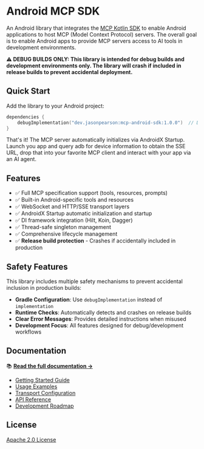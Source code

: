 # Android MCP SDK

An Android library that integrates the [MCP Kotlin SDK](https://github.com/modelcontextprotocol/kotlin-sdk) to enable Android applications to host MCP (Model Context Protocol) servers.
The overall goal is to enable Android apps to provide MCP servers access to AI tools in development environments.

**⚠️ DEBUG BUILDS ONLY: This library is intended for debug builds and development environments only.
The library will crash if included in release builds to prevent accidental deployment.**

## Quick Start

Add the library to your Android project:

```kotlin
dependencies {
    debugImplementation("dev.jasonpearson:mcp-android-sdk:1.0.0")  // Debug builds only!
}
```

That's it! The MCP server automatically initializes via AndroidX Startup. Launch you app and query
adb for device information to obtain the SSE URL, drop that into your favorite MCP client and interact
with your app via an AI agent.

## Features

- ✅ Full MCP specification support (tools, resources, prompts)
- ✅ Built-in Android-specific tools and resources
- ✅ WebSocket and HTTP/SSE transport layers
- ✅ AndroidX Startup automatic initialization and startup
- ✅ DI framework integration (Hilt, Koin, Dagger)
- ✅ Thread-safe singleton management
- ✅ Comprehensive lifecycle management
- ✅ **Release build protection** - Crashes if accidentally included in production

## Safety Features

This library includes multiple safety mechanisms to prevent accidental inclusion in production
builds:

- **Gradle Configuration**: Use `debugImplementation` instead of `implementation`
- **Runtime Checks**: Automatically detects and crashes on release builds
- **Clear Error Messages**: Provides detailed instructions when misused
- **Development Focus**: All features designed for debug/development workflows

## Documentation

📚 **[Read the full documentation →](https://kaeawc.github.io/android-mcp-sdk/)**

- [Getting Started Guide](https://kaeawc.github.io/android-mcp-sdk/getting-started/)
- [Usage Examples](https://kaeawc.github.io/android-mcp-sdk/usage/)
- [Transport Configuration](https://kaeawc.github.io/android-mcp-sdk/transport/)
- [API Reference](https://kaeawc.github.io/android-mcp-sdk/api-reference/)
- [Development Roadmap](roadmap/README.md)

## License

[Apache 2.0 License](LICENSE)
